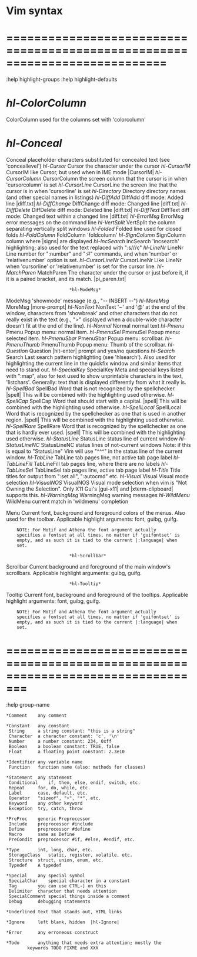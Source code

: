 # Vim syntax

===========================================================================
===========================================================================
:help highlight-groups
:help highlight-defaults
#							*hl-ColorColumn*
ColorColumn	used for the columns set with 'colorcolumn'
#							*hl-Conceal*
Conceal		placeholder characters substituted for concealed
		text (see 'conceallevel')
							*hl-Cursor*
Cursor		the character under the cursor
							*hl-CursorIM*
CursorIM	like Cursor, but used when in IME mode |CursorIM|
							*hl-CursorColumn*
CursorColumn	the screen column that the cursor is in when 'cursorcolumn' is
		set
							*hl-CursorLine*
CursorLine	the screen line that the cursor is in when 'cursorline' is
		set
							*hl-Directory*
Directory	directory names (and other special names in listings)
							*hl-DiffAdd*
DiffAdd		diff mode: Added line |diff.txt|
							*hl-DiffChange*
DiffChange	diff mode: Changed line |diff.txt|
							*hl-DiffDelete*
DiffDelete	diff mode: Deleted line |diff.txt|
							*hl-DiffText*
DiffText	diff mode: Changed text within a changed line |diff.txt|
							*hl-ErrorMsg*
ErrorMsg	error messages on the command line
							*hl-VertSplit*
VertSplit	the column separating vertically split windows
							*hl-Folded*
Folded		line used for closed folds
							*hl-FoldColumn*
FoldColumn	'foldcolumn'
							*hl-SignColumn*
SignColumn	column where |signs| are displayed
							*hl-IncSearch*
IncSearch	'incsearch' highlighting; also used for the text replaced with
		":s///c"
							*hl-LineNr*
LineNr		Line number for ":number" and ":#" commands, and when 'number'
		or 'relativenumber' option is set.
							*hl-CursorLineNr*
CursorLineNr	Like LineNr when 'cursorline' or 'relativenumber' is set for
		the cursor line.
							*hl-MatchParen*
MatchParen	The character under the cursor or just before it, if it
		is a paired bracket, and its match. |pi_paren.txt|

							*hl-ModeMsg*
ModeMsg		'showmode' message (e.g., "-- INSERT --")
							*hl-MoreMsg*
MoreMsg		|more-prompt|
							*hl-NonText*
NonText		'~' and '@' at the end of the window, characters from
		'showbreak' and other characters that do not really exist in
		the text (e.g., ">" displayed when a double-wide character
		doesn't fit at the end of the line).
							*hl-Normal*
Normal		normal text
							*hl-Pmenu*
Pmenu		Popup menu: normal item.
							*hl-PmenuSel*
PmenuSel	Popup menu: selected item.
							*hl-PmenuSbar*
PmenuSbar	Popup menu: scrollbar.
							*hl-PmenuThumb*
PmenuThumb	Popup menu: Thumb of the scrollbar.
							*hl-Question*
Question	|hit-enter| prompt and yes/no questions
							*hl-Search*
Search		Last search pattern highlighting (see 'hlsearch').
		Also used for highlighting the current line in the quickfix
		window and similar items that need to stand out.
							*hl-SpecialKey*
SpecialKey	Meta and special keys listed with ":map", also for text used
		to show unprintable characters in the text, 'listchars'.
		Generally: text that is displayed differently from what it
		really is.
							*hl-SpellBad*
SpellBad	Word that is not recognized by the spellchecker. |spell|
		This will be combined with the highlighting used otherwise.
							*hl-SpellCap*
SpellCap	Word that should start with a capital. |spell|
		This will be combined with the highlighting used otherwise.
							*hl-SpellLocal*
SpellLocal	Word that is recognized by the spellchecker as one that is
		used in another region. |spell|
		This will be combined with the highlighting used otherwise.
							*hl-SpellRare*
SpellRare	Word that is recognized by the spellchecker as one that is
		hardly ever used. |spell|
		This will be combined with the highlighting used otherwise.
							*hl-StatusLine*
StatusLine	status line of current window
							*hl-StatusLineNC*
StatusLineNC	status lines of not-current windows
		Note: if this is equal to "StatusLine" Vim will use "^^^" in
		the status line of the current window.
							*hl-TabLine*
TabLine		tab pages line, not active tab page label
							*hl-TabLineFill*
TabLineFill	tab pages line, where there are no labels
							*hl-TabLineSel*
TabLineSel	tab pages line, active tab page label
							*hl-Title*
Title		titles for output from ":set all", ":autocmd" etc.
							*hl-Visual*
Visual		Visual mode selection
							*hl-VisualNOS*
VisualNOS	Visual mode selection when vim is "Not Owning the Selection".
		Only X11 Gui's |gui-x11| and |xterm-clipboard| supports this.
							*hl-WarningMsg*
WarningMsg	warning messages
							*hl-WildMenu*
WildMenu	current match in 'wildmenu' completion


Menu		Current font, background and foreground colors of the menus.
		Also used for the toolbar.
		Applicable highlight arguments: font, guibg, guifg.

		NOTE: For Motif and Athena the font argument actually
		specifies a fontset at all times, no matter if 'guifontset' is
		empty, and as such it is tied to the current |:language| when
		set.

							*hl-Scrollbar*
Scrollbar	Current background and foreground of the main window's
		scrollbars.
		Applicable highlight arguments: guibg, guifg.

							*hl-Tooltip*
Tooltip		Current font, background and foreground of the tooltips.
		Applicable highlight arguments: font, guibg, guifg.

		NOTE: For Motif and Athena the font argument actually
		specifies a fontset at all times, no matter if 'guifontset' is
		empty, and as such it is tied to the current |:language| when
		set.

=================================================================================
=================================================================================
:help group-name

	*Comment	any comment

	*Constant	any constant
	 String		a string constant: "this is a string"
	 Character	a character constant: 'c', '\n'
	 Number		a number constant: 234, 0xff
	 Boolean	a boolean constant: TRUE, false
	 Float		a floating point constant: 2.3e10

	*Identifier	any variable name
	 Function	function name (also: methods for classes)

	*Statement	any statement
	 Conditional	if, then, else, endif, switch, etc.
	 Repeat		for, do, while, etc.
	 Label		case, default, etc.
	 Operator	"sizeof", "+", "*", etc.
	 Keyword	any other keyword
	 Exception	try, catch, throw

	*PreProc	generic Preprocessor
	 Include	preprocessor #include
	 Define		preprocessor #define
	 Macro		same as Define
	 PreCondit	preprocessor #if, #else, #endif, etc.

	*Type		int, long, char, etc.
	 StorageClass	static, register, volatile, etc.
	 Structure	struct, union, enum, etc.
	 Typedef	A typedef

	*Special	any special symbol
	 SpecialChar	special character in a constant
	 Tag		you can use CTRL-] on this
	 Delimiter	character that needs attention
	 SpecialComment	special things inside a comment
	 Debug		debugging statements

	*Underlined	text that stands out, HTML links

	*Ignore		left blank, hidden  |hl-Ignore|

	*Error		any erroneous construct

	*Todo		anything that needs extra attention; mostly the
			keywords TODO FIXME and XXX


